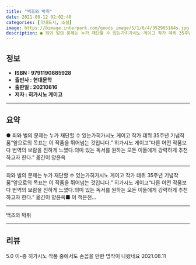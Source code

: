 ```yaml
---
title: "백조와 박쥐"
date: 2021-08-12 02:02:40
categories: [국내도서, 소설]
image: https://bimage.interpark.com/goods_image/5/1/6/4/352985164s.jpg
description: ● 죄와 벌의 문제는 누가 재단할 수 있는가히가시노 게이고 작가 데뷔 35주년 기념작품“앞으로의 목표는 이 작품을 뛰어넘는 것입니다.” 히가시노 게이고“다른 어떤 작품보다 번역의 보람을 진하게 느꼈다.의미 있는 독서를 원하는 모든 이들에게 강력하게 추천하고자 한다.” 옮긴이 양윤옥
---
```


## **정보**

- **ISBN : 9791190885928**
- **출판사 : 현대문학**
- **출판일 : 20210816**
- **저자 : 히가시노 게이고**

------



## **요약**

●  죄와 벌의 문제는 누가 재단할 수 있는가히가시노 게이고 작가 데뷔 35주년 기념작품“앞으로의 목표는 이 작품을 뛰어넘는 것입니다.” 히가시노 게이고“다른 어떤 작품보다 번역의 보람을 진하게 느꼈다.의미 있는 독서를 원하는 모든 이들에게 강력하게 추천하고자 한다.” 옮긴이 양윤옥

------

죄와 벌의 문제는 누가 재단할 수 있는가히가시노 게이고 작가 데뷔 35주년 기념작품“앞으로의 목표는 이 작품을 뛰어넘는 것입니다.” 히가시노 게이고“다른 어떤 작품보다 번역의 보람을 진하게 느꼈다.의미 있는 독서를 원하는 모든 이들에게 강력하게 추천하고자 한다.” 옮긴이 양윤옥■ 이 책은전... 

------


백조와 박쥐 

------


## **리뷰** 

5.0 이-종 히가시노 작품 중에서도 손꼽을 만한 명작이 나왔네요 2021.08.11 <br/>